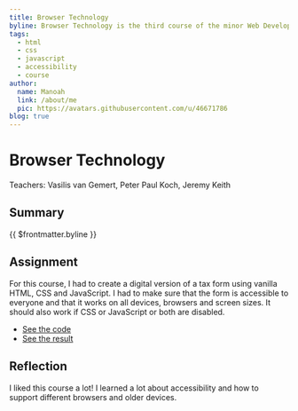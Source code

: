```yaml
---
title: Browser Technology
byline: Browser Technology is the third course of the minor Web Development at the HvA. The course is about creating a web app that works for everyone, no matter what browser or device they use.
tags:
  - html
  - css
  - javascript
  - accessibility
  - course
author:
  name: Manoah
  link: /about/me
  pic: https://avatars.githubusercontent.com/u/46671786
blog: true
---
```


# Browser Technology

Teachers: Vasilis van Gemert, Peter Paul Koch, Jeremy Keith

## Summary

{{ $frontmatter.byline }}

## Assignment

For this course, I had to create a digital version of a tax form using vanilla HTML, CSS and JavaScript. I had to make sure that the form is accessible to everyone and that it works on all devices, browsers and screen sizes. It should also work if CSS or JavaScript or both are disabled.

- [See the code](https://github.com/mtdvlpr/bt-tax-form)
- [See the result](https://mtdvlpr.github.io/bt-tax-form/)

## Reflection

I liked this course a lot! I learned a lot about accessibility and how to support different browsers and older devices.
